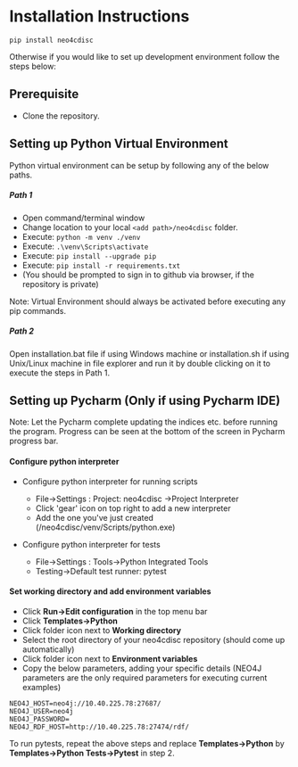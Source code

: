 # Installation Instructions
`pip install neo4cdisc`

Otherwise if you would like to set up development environment follow the steps below:

## Prerequisite
- Clone the repository.

## Setting up Python Virtual Environment

Python virtual environment can be setup by following any of the below paths.

##### Path 1
- Open command/terminal window
- Change location to your local ```<add path>/neo4cdisc``` folder.
- Execute: ```python -m venv ./venv```
- Execute: ```.\venv\Scripts\activate```
- Execute: ```pip install --upgrade pip```
- Execute: ```pip install -r requirements.txt```
- (You should be prompted to sign in to github via browser, if the repository is private)

Note: Virtual Environment should always be activated before executing any pip commands.

##### Path 2
Open installation.bat file if using Windows machine or installation.sh if using Unix/Linux machine in file explorer and run it by double clicking on it to execute the steps in Path 1.

## Setting up Pycharm (Only if using Pycharm IDE)
Note: Let the Pycharm complete updating the indices etc. before running the program. Progress can be seen at the bottom of the screen in Pycharm progress bar.

#### Configure python interpreter
- Configure python interpreter for running scripts
    - File->Settings : Project: neo4cdisc ->Project Interpreter
    - Click 'gear' icon on top right to add a new interpreter
    - Add the one you've just created (/neo4cdisc/venv/Scripts/python.exe)

- Configure python interpreter for tests
    - File->Settings : Tools->Python Integrated Tools
    - Testing->Default test runner: pytest

#### Set working directory and add environment variables

- Click **Run->Edit configuration** in the top menu bar
- Click **Templates->Python**
- Click folder icon next to **Working directory**
- Select the root directory of your neo4cdisc repository (should come up automatically)
- Click folder icon next to **Environment variables**
- Copy the below parameters, adding your specific details (NEO4J parameters are the only required parameters for executing current examples)
```
NEO4J_HOST=neo4j://10.40.225.78:27687/
NEO4J_USER=neo4j
NEO4J_PASSWORD=
NEO4J_RDF_HOST=http://10.40.225.78:27474/rdf/
```

To run pytests, repeat the above steps and replace **Templates->Python** by **Templates->Python Tests->Pytest** in step 2.

